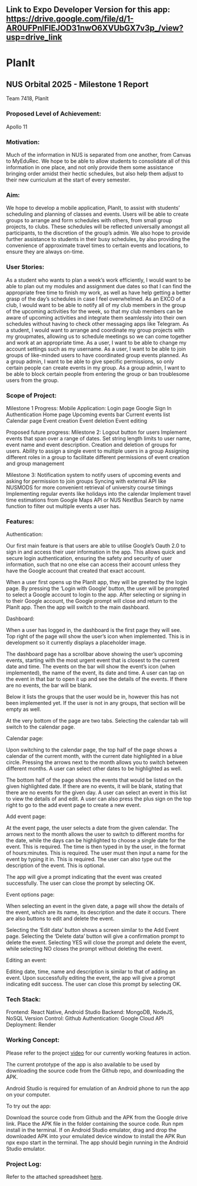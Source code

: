 ## Link to Expo Developer Version for this app: https://drive.google.com/file/d/1-AR0UFPnlFlEJOD31nwO6XVUbGX7v3p_/view?usp=drive_link

# PlanIt
## NUS Orbital 2025 - Milestone 1 Report
Team 7418, PlanIt
### Proposed Level of Achievement:
Apollo 11
### Motivation:
Much of the information in NUS is separated from one another, from Canvas to MyEduRec. We hope to be able to allow students to consolidate all of this information in one place, and not only provide them some assistance bringing order amidst their hectic schedules, but also help them adjust to their new curriculum at the start of every semester.
### Aim:
We hope to develop a mobile application, PlanIt, to assist with students’ scheduling and planning of classes and events.
Users will be able to create groups to arrange and form schedules with others, from small group projects, to clubs. These schedules will be reflected universally amongst all participants, to the discretion of the group’s admin. We also hope to provide further assistance to students in their busy schedules, by also providing the convenience of approximate travel times to certain events and locations, to ensure they are always on-time.
### User Stories:
As a student who wants to plan a week’s work efficiently, I would want to be able to plan out my modules and assignment due dates so that I can find the appropriate free time to finish my work, as well as have help getting a better grasp of the day’s schedules in case I feel overwhelmed.
As an EXCO of a club, I would want to be able to notify all of my club members in the group of the upcoming activities for the week, so that my club members can be aware of upcoming activities and integrate them seamlessly into their own schedules without having to check other messaging apps like Telegram.
As a student, I would want to arrange and coordinate my group projects with my groupmates, allowing us to schedule meetings so we can come together and work at an appropriate time.
As a user, I want to be able to change my account settings such as my username.
As a user, I want to be able to join groups of like-minded users to have coordinated group events planned.
As a group admin, I want to be able to give specific permissions, so only certain people can create events in my group.
As a group admin, I want to be able to block certain people from entering the group or ban troublesome users from the group.
### Scope of Project:
Milestone 1 Progress:
Mobile Application:
Login page
Google Sign In Authentication
Home page
Upcoming events bar
Current events list
Calendar page
Event creation
Event deletion
Event editing

Proposed future progress:
Milestone 2:
Logout button for users
Implement events that span over a range of dates.
Set string length limits to user name, event name and event description.
Creation and deletion of groups for users.
Ability to assign a single event to multiple users in a group
Assigning different roles in a group to facilitate different permissions of event creation and group management

Milestone 3:
Notification system to notify users of upcoming events and asking for permission to join groups
Syncing with external API like NUSMODS for more convenient retrieval of university course timings
Implementing regular events like holidays into the calendar
Implement travel time estimations from Google Maps API or NUS NextBus
Search by name function to filter out multiple events a user has.

### Features:
Authentication:

Our first main feature is that users are able to utilise Google’s Oauth 2.0 to sign in and access their user information in the app. This allows quick and secure login authentication, ensuring the safety and security of user information, such that no one else can access their account unless they have the Google account that created that exact account. 

When a user first opens up the PlanIt app, they will be greeted by the login page. 
By pressing the ‘Login with Google’ button, the user will be prompted to select a Google account to login to the app. 
After selecting or signing in to their Google account, the Google prompt will close and return to the PlanIt app. Then the app will switch to the main dashboard.


Dashboard:

When a user has logged in, the dashboard is the first page they will see. Top right of the page will show the user’s icon when implemented. This is in development so it currently displays a placeholder image.

The dashboard page has a scrollbar above showing the user’s upcoming events, starting with the most urgent event that is closest to the current date and time. The events on the bar will show the event’s icon (when implemented), the name of the event, its date and time.
A user can tap on the event in that bar to open it up and see the details of the events. If there are no events, the bar will be blank.

Below it lists the groups that the user would be in, however this has not been implemented yet.
If the user is not in any groups, that section will be empty as well.

At the very bottom of the page are two tabs. Selecting the calendar tab will switch to the calendar page.


Calendar page:

Upon switching to the calendar page, the top half of the page shows a calendar of the current month, with the current date highlighted in a blue circle. Pressing the arrows next to the month allows you to switch between different months. A user can select other dates to be highlighted as well.

The bottom half of the page shows the events that would be listed on the given highlighted date. If there are no events, it will be blank, stating that there are no events for the given day. A user can select an event in this list to view the details of and edit.
A user can also press the plus sign on the top right to go to the add event page to create a new event.


Add event page:

At the event page, the user selects a date from the given calendar. The arrows next to the month allows the user to switch to different months for the date, while the days can be highlighted to choose a single date for the event. This is required.
The time is then typed in by the user, in the format of hours:minutes. This is required.
The user must then input a name for the event by typing it in. This is required.
The user can also type out the description of the event. This is optional.

The app will give a prompt indicating that the event was created successfully. The user can close the prompt by selecting OK.


Event options page:

When selecting an event in the given date, a page will show the details of the event, which are its name, its description and the date it occurs. 
There are also buttons to edit and delete the event.

Selecting the ‘Edit data’ button shows a screen similar to the Add Event page. 
Selecting the ‘Delete data’ button will give a confirmation prompt to delete the event. Selecting YES will close the prompt and delete the event, while selecting NO closes the prompt without deleting the event.


Editing an event:

Editing date, time, name and description is similar to that of adding an event.
Upon successfully editing the event, the app will give a prompt indicating edit success. The user can close this prompt by selecting OK.

### Tech Stack:
Frontend: React Native, Android Studio
Backend: MongoDB, NodeJS, NoSQL
Version Control: Github
Authentication: Google Cloud API
Deployment: Render
### Working Concept:
Please refer to the project [video](https://youtu.be/iQ5stYlp2X4) for our currently working features in action.

The current prototype of the app is also available to be used by downloading the source code from the Github repo, and downloading the APK.

Android Studio is required for emulation of an Android phone to run the app on your computer.

To try out the app:

Download the source code from Github and the APK from the Google drive link.
Place the APK file in the folder containing the source code.
Run npm install in the terminal.
If on Android Studio emulator, drag and drop the downloaded APK into your emulated device window to install the APK
Run npx expo start in the terminal.
The app should begin running in the Android Studio emulator.
### Project Log:
Refer to the attached spreadsheet [here](https://docs.google.com/spreadsheets/d/10PFNlH9ZJCyJIUI4B1prtAhdHoA_GZrtEwoDidm1E9A/edit?usp=sharing).
